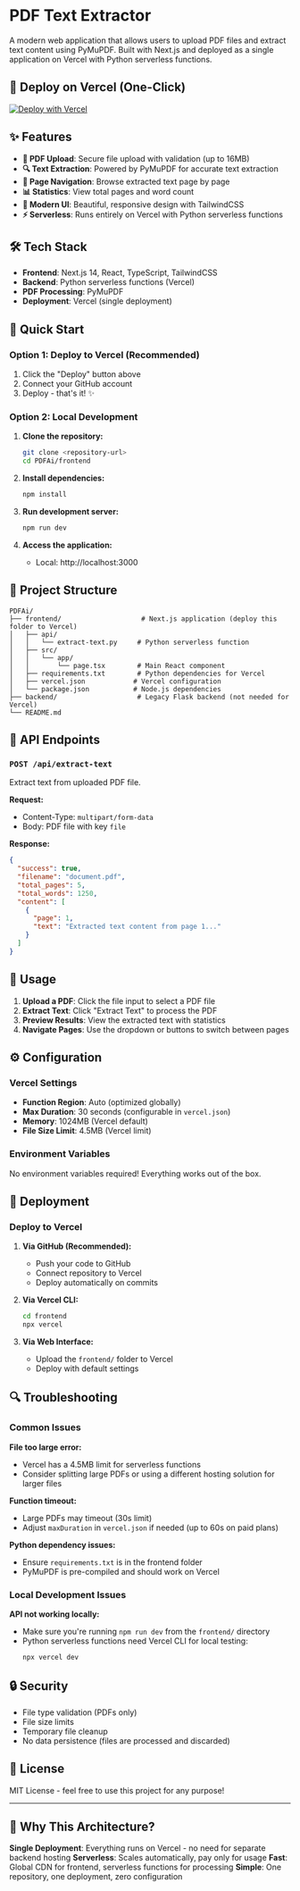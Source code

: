 # PDF Text Extractor

A modern web application that allows users to upload PDF files and extract text content using PyMuPDF. Built with Next.js and deployed as a single application on Vercel with Python serverless functions.

## 🚀 **Deploy on Vercel (One-Click)**

[![Deploy with Vercel](https://vercel.com/button)](https://vercel.com/new/clone?repository-url=https://github.com/yourusername/PDFAi)

## ✨ Features

- **📄 PDF Upload**: Secure file upload with validation (up to 16MB)
- **🔍 Text Extraction**: Powered by PyMuPDF for accurate text extraction
- **📖 Page Navigation**: Browse extracted text page by page
- **📊 Statistics**: View total pages and word count
- **🎨 Modern UI**: Beautiful, responsive design with TailwindCSS
- **⚡ Serverless**: Runs entirely on Vercel with Python serverless functions

## 🛠 Tech Stack

- **Frontend**: Next.js 14, React, TypeScript, TailwindCSS
- **Backend**: Python serverless functions (Vercel)
- **PDF Processing**: PyMuPDF
- **Deployment**: Vercel (single deployment)

## 🏁 Quick Start

### Option 1: Deploy to Vercel (Recommended)

1. Click the "Deploy" button above
2. Connect your GitHub account
3. Deploy - that's it! ✨

### Option 2: Local Development

1. **Clone the repository:**

   ```bash
   git clone <repository-url>
   cd PDFAi/frontend
   ```

2. **Install dependencies:**

   ```bash
   npm install
   ```

3. **Run development server:**

   ```bash
   npm run dev
   ```

4. **Access the application:**
   - Local: http://localhost:3000

## 📁 Project Structure

```
PDFAi/
├── frontend/                    # Next.js application (deploy this folder to Vercel)
│   ├── api/
│   │   └── extract-text.py     # Python serverless function
│   ├── src/
│   │   └── app/
│   │       └── page.tsx        # Main React component
│   ├── requirements.txt        # Python dependencies for Vercel
│   ├── vercel.json            # Vercel configuration
│   └── package.json           # Node.js dependencies
├── backend/                    # Legacy Flask backend (not needed for Vercel)
└── README.md
```

## 🔧 API Endpoints

### `POST /api/extract-text`

Extract text from uploaded PDF file.

**Request:**

- Content-Type: `multipart/form-data`
- Body: PDF file with key `file`

**Response:**

```json
{
  "success": true,
  "filename": "document.pdf",
  "total_pages": 5,
  "total_words": 1250,
  "content": [
    {
      "page": 1,
      "text": "Extracted text content from page 1..."
    }
  ]
}
```

## 📖 Usage

1. **Upload a PDF**: Click the file input to select a PDF file
2. **Extract Text**: Click "Extract Text" to process the PDF
3. **Preview Results**: View the extracted text with statistics
4. **Navigate Pages**: Use the dropdown or buttons to switch between pages

## ⚙️ Configuration

### Vercel Settings

- **Function Region**: Auto (optimized globally)
- **Max Duration**: 30 seconds (configurable in `vercel.json`)
- **Memory**: 1024MB (Vercel default)
- **File Size Limit**: 4.5MB (Vercel limit)

### Environment Variables

No environment variables required! Everything works out of the box.

## 🚦 Deployment

### Deploy to Vercel

1. **Via GitHub (Recommended):**

   - Push your code to GitHub
   - Connect repository to Vercel
   - Deploy automatically on commits

2. **Via Vercel CLI:**

   ```bash
   cd frontend
   npx vercel
   ```

3. **Via Web Interface:**
   - Upload the `frontend/` folder to Vercel
   - Deploy with default settings

## 🔍 Troubleshooting

### Common Issues

**File too large error:**

- Vercel has a 4.5MB limit for serverless functions
- Consider splitting large PDFs or using a different hosting solution for larger files

**Function timeout:**

- Large PDFs may timeout (30s limit)
- Adjust `maxDuration` in `vercel.json` if needed (up to 60s on paid plans)

**Python dependency issues:**

- Ensure `requirements.txt` is in the frontend folder
- PyMuPDF is pre-compiled and should work on Vercel

### Local Development Issues

**API not working locally:**

- Make sure you're running `npm run dev` from the `frontend/` directory
- Python serverless functions need Vercel CLI for local testing:
  ```bash
  npx vercel dev
  ```

## 🔒 Security

- File type validation (PDFs only)
- File size limits
- Temporary file cleanup
- No data persistence (files are processed and discarded)

## 📜 License

MIT License - feel free to use this project for any purpose!

---

## 🎯 Why This Architecture?

**Single Deployment**: Everything runs on Vercel - no need for separate backend hosting
**Serverless**: Scales automatically, pay only for usage
**Fast**: Global CDN for frontend, serverless functions for processing
**Simple**: One repository, one deployment, zero configuration
